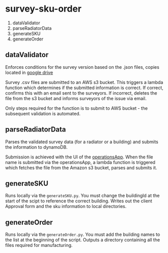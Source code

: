 # survey-sku-order
1. dataValidator 
2. parseRadiatorData
3. generateSKU
4. generateOrder

## dataValidator

Enforces conditions for the survey version based on the .json files, copies located in [google drive](https://drive.google.com/drive/u/0/folders/0B0GCp-2zx9AgUDhHWEEza3BlOTA)

Survey .csv files are submitted to an AWS s3 bucket. This triggers a lambda function which determines if the submitted information is correct. If correct, confirms this with an email sent to the surveyors. If incorrect, deletes the file from the s3 bucket and informs surveyors of the issue via email. 

Only steps required for the function is to submit to AWS bucket - the subsequent validation is automated. 

## parseRadiatorData

Parses the validated survey data (for a radiator or a building) and submits the information to dynamoDB.

Submission is achieved with the UI of the [operationsApp](https://survey-install.appspot.com/files). When the file name is submitted via the operationsApp, a lambda function is triggered which fetches the file from the Amazon s3 bucket, parses and submits it.

## generateSKU

Runs locally via the ```generateSKU.py```. You must change the buildingId at the start of the scipt to reference the correct building. Writes out the client Approval form and the sku information to local directories. 

## generateOrder

Runs locally via the ```generateOrder.py```. You must add the building names to the list at the beginning of the script. Outputs a directory containing all the files required for manufacturing. 
